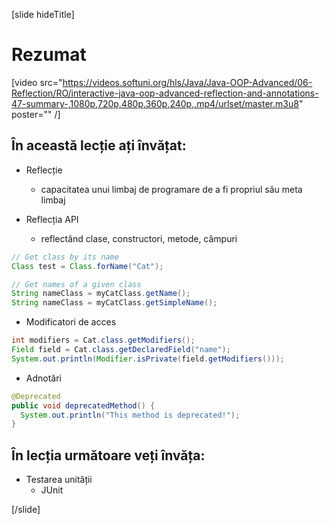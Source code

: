 [slide hideTitle]
# Rezumat

[video src="https://videos.softuni.org/hls/Java/Java-OOP-Advanced/06-Reflection/RO/interactive-java-oop-advanced-reflection-and-annotations-47-summary-,1080p,720p,480p,360p,240p,.mp4/urlset/master.m3u8" poster="" /]

## În această lecție ați învățat:

- Reflecție
     * capacitatea unui limbaj de programare de a fi propriul său meta limbaj

- Reflecția API
     * reflectând clase, constructori, metode, câmpuri

```java
// Get class by its name
Class test = Class.forName("Cat");

// Get names of a given class
String nameClass = myCatClass.getName();
String nameClass = myCatClass.getSimpleName();
```

- Modificatori de acces
  
```java
int modifiers = Cat.class.getModifiers();
Field field = Cat.class.getDeclaredField("name");
System.out.println(Modifier.isPrivate(field.getModifiers()));
```

- Adnotări

```java
@Deprecated 
public void deprecatedMethod() {
  System.out.println("This method is deprecated!");
}
```

## În lecția următoare veți învăța:

- Testarea unității
   - JUnit



[/slide]